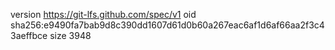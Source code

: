 version https://git-lfs.github.com/spec/v1
oid sha256:e9490fa7bab9d8c390dd1607d61d0b60a267eac6af1d6af66aa2f3c43aeffbce
size 3948

